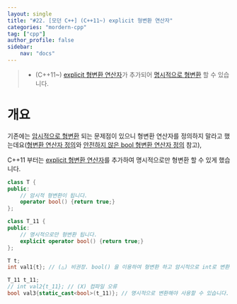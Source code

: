 ```yaml
---
layout: single
title: "#22. [모던 C++] (C++11~) explicit 형변환 연산자"
categories: "mordern-cpp"
tag: ["cpp"]
author_profile: false
sidebar: 
    nav: "docs"
---
```


> * (C++11~) [explicit 형변환 연산자](https://tango1202.github.io/mordern-cpp/mordern-cpp-explicit-conversions/)가 추가되어 [명시적으로 형변환](https://tango1202.github.io/classic-cpp-guide/classic-cpp-guide-conversions/#%EB%AA%85%EC%8B%9C%EC%A0%81-%ED%98%95%EB%B3%80%ED%99%98) 할 수 있습니다.

# 개요

기존에는 [암시적으로 형변환](https://tango1202.github.io/classic-cpp-guide/classic-cpp-guide-conversions/#%EC%95%94%EC%8B%9C%EC%A0%81-%ED%98%95%EB%B3%80%ED%99%98) 되는 문제점이 있으니 형변환 연산자를 정의하지 말라고 했는데요([형변환 연산자 정의](https://tango1202.github.io/classic-cpp-guide/classic-cpp-guide-conversions/#%ED%98%95%EB%B3%80%ED%99%98-%EC%97%B0%EC%82%B0%EC%9E%90-%EC%A0%95%EC%9D%98)와 [안전하지 않은 bool 형변환 연산자 정의](https://tango1202.github.io/classic-cpp-guide/classic-cpp-guide-conversions/#%EC%95%88%EC%A0%84%ED%95%98%EC%A7%80-%EC%95%8A%EC%9D%80-bool-%ED%98%95%EB%B3%80%ED%99%98-%EC%97%B0%EC%82%B0%EC%9E%90-%EC%A0%95%EC%9D%98) 참고), 

C++11 부터는 [explicit 형변환 연산자](https://tango1202.github.io/mordern-cpp/mordern-cpp-explicit-conversions/)를 추가하여 명시적으로만 형변환 할 수 있게 했습니다.

```cpp
class T {
public:
    // 암시적 형변환이 됩니다.
    operator bool() {return true;}
};

class T_11 {
public:
    // 명시적으로만 형변환 됩니다.
    explicit operator bool() {return true;} 
};

T t;
int val1{t}; // (△) 비권장. bool() 을 이용하여 형변환 하고 암시적으로 int로 변환합니다.

T_11 t_11;
// int val2{t_11}; // (X) 컴파일 오류
bool val3{static_cast<bool>(t_11)}; // 명시적으로 변환해야 사용할 수 있습니다.
```